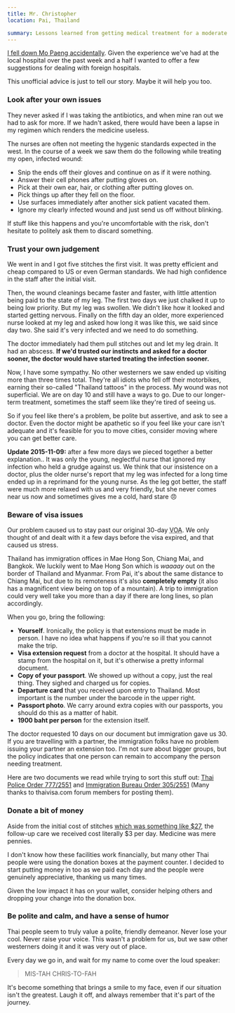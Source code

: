 ```yaml
---
title: Mr. Christopher
location: Pai, Thailand

summary: Lessons learned from getting medical treatment for a moderate wound in Pai, Thailand.
---
```


[I fell down Mo Paeng accidentally](/travel/pai-waterfall). Given the experience we've had at the local hospital over the past week and a half I wanted to offer a few suggestions for dealing with foreign hospitals.

This unofficial advice is just to tell our story. Maybe it will help you too.

### Look after your own issues

They never asked if I was taking the antibiotics, and when mine ran out we had to ask for more. If we hadn't asked, there would have been a lapse in my regimen which renders the medicine useless.

The nurses are often not meeting the hygenic standards expected in the west. In the course of a week we saw them do the following while treating my open, infected wound:

* Snip the ends off their gloves and continue on as if it were nothing.
* Answer their cell phones after putting gloves on.
* Pick at their own ear, hair, or clothing after putting gloves on.
* Pick things up after they fell on the floor.
* Use surfaces immediately after another sick patient vacated them.
* Ignore my clearly infected wound and just send us off without blinking.

If stuff like this happens and you're uncomfortable with the risk, don't hesitate to politely ask them to discard something.

### Trust your own judgement

We went in and I got five stitches the first visit. It was pretty efficient and cheap compared to US or even German standards. We had high confidence in the staff after the initial visit.

Then, the wound cleanings became faster and faster, with little attention being paid to the state of my leg. The first two days we just chalked it up to being low priority. But my leg was swollen. We didn't like how it looked and started getting nervous. Finally on the fifth day an older, more experienced nurse looked at my leg and asked how long it was like this, we said since day two. She said it's very infected and we need to do something.

The doctor immediately had them pull stitches out and let my leg drain. It had an abscess. **If we'd trusted our instincts and asked for a doctor sooner, the doctor would have started treating the infection sooner.**

Now, I have some sympathy. No other westerners we saw ended up visiting more than three times total. They're all idiots who fell off their motorbikes, earning their so-called "Thailand tattoos" in the process. My wound was not superficial. We are on day 10 and still have a ways to go. Due to our longer-term treatment, sometimes the staff seem like they're tired of seeing us.

So if you feel like there's a problem, be polite but assertive, and ask to see a doctor. Even the doctor might be apathetic so if you feel like your care isn't adequate and it's feasible for you to move cities, consider moving where you can get better care.

<aside class="update" data-date="2015-11-09"><p><strong>Update 2015-11-09:</strong> after a few more days we pieced together a better explanation.. It was only the young, neglectful nurse that ignored my infection who held a grudge against us. We think that our insistence on a doctor, plus the older nurse's report that my leg was infected for a long time ended up in a reprimand for the young nurse. As the leg got better, the staff were much more relaxed with us and very friendly, but she never comes near us now and sometimes gives me a cold, hard stare 😠</p></aside>

### Beware of visa issues

Our problem caused us to stay past our original 30-day <abbr title="Visa on arrival">VOA</abbr>. We only thought of and dealt with it a few days before the visa expired, and that caused us stress.

Thailand has immigration offices in Mae Hong Son, Chiang Mai, and Bangkok. We luckily went to Mae Hong Son which is _waaaay_ out on the border of Thailand and Myanmar. From Pai, it's about the same distance to Chiang Mai, but due to its remoteness it's also **completely empty** (it also has a magnificent view being on top of a mountain). A trip to immigration could very well take you more than a day if there are long lines, so plan accordingly.

When you go, bring the following:

* **Yourself**. Ironically, the policy is that extensions must be made in person. I have no idea what happens if you're so ill that you cannot make the trip.
* **Visa extension request** from a doctor at the hospital. It should have a stamp from the hospital on it, but it's otherwise a pretty informal document.
* **Copy of your passport**. We showed up without a copy, just the real thing. They sighed and charged us for copies.
* **Departure card** that you received upon entry to Thailand. Most important is the number under the barcode in the upper right.
* **Passport photo**. We carry around extra copies with our passports, you should do this as a matter of habit.
* **1900 baht per person** for the extension itself.

The doctor requested 10 days on our document but immigration gave us 30. If you are travelling with a partner, the immigration folks have no problem issuing your partner an extension too. I'm not sure about bigger groups, but the policy indicates that one person can remain to accompany the person needing treatment.

Here are two documents we read while trying to sort this stuff out: [Thai Police Order 777/2551](http://www.thaivisa.com/forum/index.php?app=core&module=attach&section=attach&attach_id=153821) and [Immigration Bureau Order 305/2551](http://www.thaivisa.com/forum/post-a77473-immigration-bureau-order-305-2551-d.html/) (Many thanks to thaivisa.com forum members for posting them).

### Donate a bit of money

Aside from the initial cost of stitches [which was something like $27](https://www.google.com/webhp?sourceid=chrome-instant&ion=1&espv=2&ie=UTF-8#q=972%20thb%20usd), the follow-up care we received cost literally $3 per day. Medicine was mere pennies.

I don't know how these facilities work financially, but many other Thai people were using the donation boxes at the payment counter. I decided to start putting money in too as we paid each day and the people were genuinely appreciative, thanking us many times.

Given the low impact it has on your wallet, consider helping others and dropping your change into the donation box.

### Be polite and calm, and have a sense of humor

Thai people seem to truly value a polite, friendly demeanor. Never lose your cool. Never raise your voice. This wasn't a problem for us, but we saw other westerners doing it and it was very out of place.

Every day we go in, and wait for my name to come over the loud speaker: 

<blockquote class="quote"><p>MIS-TAH CHRIS-TO-FAH</p></blockquote>

It's become something that brings a smile to my face, even if our situation isn't the greatest. Laugh it off, and always remember that it's part of the journey.

